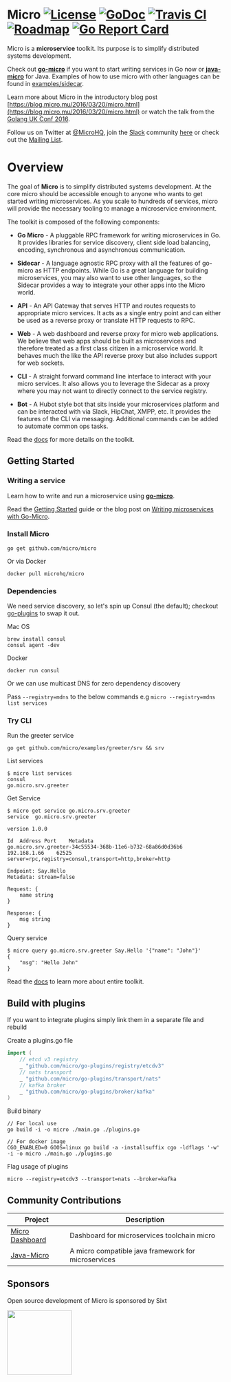 # Micro [![License](https://img.shields.io/:license-apache-blue.svg)](https://opensource.org/licenses/Apache-2.0) [![GoDoc](https://godoc.org/github.com/micro/micro?status.svg)](https://godoc.org/github.com/micro/micro) [![Travis CI](https://travis-ci.org/micro/micro.svg?branch=master)](https://travis-ci.org/micro/micro) [![Roadmap](https://img.shields.io/badge/roadmap-in%20progress-lightgrey.svg)](https://github.com/micro/docs/blob/master/roadmap.md) [![Go Report Card](https://goreportcard.com/badge/micro/micro)](https://goreportcard.com/report/github.com/micro/micro)


Micro is a **microservice** toolkit. Its purpose is to simplify distributed systems development.

Check out [**go-micro**](https://github.com/micro/go-micro) if you want to start writing services in Go now or [**java-micro**](https://github.com/Sixt/java-micro) for Java. Examples of how to use micro with other languages can be found in [examples/sidecar](https://github.com/micro/examples/tree/master/sidecar).

Learn more about Micro in the introductory blog post [https://blog.micro.mu/2016/03/20/micro.html](https://blog.micro.mu/2016/03/20/micro.html) or watch the talk from the [Golang UK Conf 2016](https://www.youtube.com/watch?v=xspaDovwk34).

Follow us on Twitter at [@MicroHQ](https://twitter.com/microhq), join the [Slack](https://micro-services.slack.com) community [here](http://slack.micro.mu/) or 
check out the [Mailing List](https://groups.google.com/forum/#!forum/microhq).

# Overview
The goal of **Micro** is to simplify distributed systems development. At the core micro should be accessible enough to anyone who wants to get started writing microservices. As you scale to hundreds of services, micro will provide the necessary tooling to manage a microservice environment.

The toolkit is composed of the following components:

- **Go Micro** - A pluggable RPC framework for writing microservices in Go. It provides libraries for 
service discovery, client side load balancing, encoding, synchronous and asynchronous communication.

- **Sidecar** - A language agnostic RPC proxy with all the features of go-micro as HTTP endpoints. While Go is a great language for building microservices, 
you may also want to use other languages, so the Sidecar provides a way to integrate your other apps into the Micro world.

- **API** - An API Gateway that serves HTTP and routes requests to appropriate micro services. 
It acts as a single entry point and can either be used as a reverse proxy or translate HTTP requests to RPC.

- **Web** - A web dashboard and reverse proxy for micro web applications. We believe that 
web apps should be built as microservices and therefore treated as a first class citizen in a microservice world. It behaves much the like the API 
reverse proxy but also includes support for web sockets.

- **CLI** - A straight forward command line interface to interact with your micro services. 
It also allows you to leverage the Sidecar as a proxy where you may not want to directly connect to the service registry.

- **Bot** - A Hubot style bot that sits inside your microservices platform and can be interacted with via Slack, HipChat, XMPP, etc. 
It provides the features of the CLI via messaging. Additional commands can be added to automate common ops tasks.

Read the [docs](https://github.com/micro/docs) for more details on the toolkit.

## Getting Started

### Writing a service

Learn how to write and run a microservice using [**go-micro**](https://github.com/micro/go-micro). 

Read the [Getting Started](https://github.com/micro/docs/blob/master/getting-started.md) guide or the blog post on 
[Writing microservices with Go-Micro](https://blog.micro.mu/2016/03/28/go-micro.html).

### Install Micro

```shell
go get github.com/micro/micro
```

Or via Docker

```shell
docker pull microhq/micro
```

### Dependencies

We need service discovery, so let's spin up Consul (the default); checkout [go-plugins](https://github.com/micro/go-plugins) to swap it out.

Mac OS
```shell
brew install consul
consul agent -dev
```

Docker
```shell
docker run consul
```

Or we can use multicast DNS for zero dependency discovery

Pass `--registry=mdns` to the below commands e.g `micro --registry=mdns list services`

### Try CLI

Run the greeter service

```shell
go get github.com/micro/examples/greeter/srv && srv
```

List services
```shell
$ micro list services
consul
go.micro.srv.greeter
```

Get Service
```shell
$ micro get service go.micro.srv.greeter
service  go.micro.srv.greeter

version 1.0.0

Id	Address	Port	Metadata
go.micro.srv.greeter-34c55534-368b-11e6-b732-68a86d0d36b6	192.168.1.66	62525	server=rpc,registry=consul,transport=http,broker=http

Endpoint: Say.Hello
Metadata: stream=false

Request: {
	name string
}

Response: {
	msg string
}
```

Query service
```shell
$ micro query go.micro.srv.greeter Say.Hello '{"name": "John"}'
{
	"msg": "Hello John"
}
```

Read the [docs](https://github.com/micro/docs) to learn more about entire toolkit.

## Build with plugins

If you want to integrate plugins simply link them in a separate file and rebuild

Create a plugins.go file
```go
import (
	// etcd v3 registry
	_ "github.com/micro/go-plugins/registry/etcdv3"
	// nats transport
	_ "github.com/micro/go-plugins/transport/nats"
	// kafka broker
	_ "github.com/micro/go-plugins/broker/kafka"
)
```

Build binary
```shell
// For local use
go build -i -o micro ./main.go ./plugins.go

// For docker image
CGO_ENABLED=0 GOOS=linux go build -a -installsuffix cgo -ldflags '-w' -i -o micro ./main.go ./plugins.go
```

Flag usage of plugins
```shell
micro --registry=etcdv3 --transport=nats --broker=kafka
```

## Community Contributions

Project		|	Description
-----		|	------
[Micro Dashboard](https://github.com/Margatroid/micro-dashboard)	|	Dashboard for microservices toolchain micro
[Java-Micro](https://github.com/Sixt/java-micro)	|	A micro compatible java framework for microservices

## Sponsors

Open source development of Micro is sponsored by Sixt

<a href="https://blog.micro.mu/2016/04/25/announcing-sixt-sponsorship.html"><img src="https://micro.mu/sixt_logo.png" width=150px height="auto" /></a>

